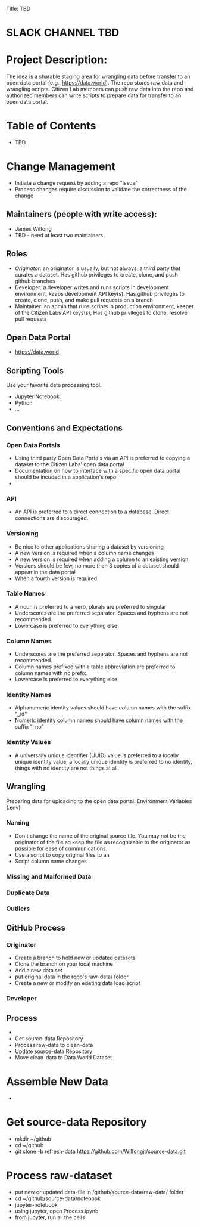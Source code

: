 Title: TBD

# SLACK CHANNEL TBD

# Project Description:
The idea is a sharable staging area for wrangling data before transfer to an open data portal (e.g., https://data.world).  The repo stores raw data and wrangling scripts.  Citizen Lab members can push raw data into the repo and authorized members can write scripts to prepare data for transfer to an open data portal.  

# Table of Contents
* TBD

# Change Management
* Initiate a change request by adding a repo "Issue"
* Process changes require discussion to validate the correctness of the change

## Maintainers (people with write access):
* James Wilfong
* TBD -  need at least two maintainers 

## Roles
* *Originator*: an originator is usually, but not always, a third party that curates a dataset. Has github privileges to create, clone, and push github branches
* Developer: a developer writes and runs scripts in development environment, keeps development API key(s). Has github privileges to create, clone, push, and make pull requests on a branch
* Maintainer: an admin that runs scripts in production environment, keeper of the Citizen Labs API keys(s), Has github privileges to  clone, resolve pull requests
## Open Data Portal
* https://data.world

## Scripting Tools
Use your favorite data processing tool.
* Jupyter Notebook
* Python
* ...
## Conventions and Expectations
### Open Data Portals
* Using third party Open Data Portals via an API is preferred to copying a dataset to the Citizen Labs' open data portal
* Documentation on how to interface with a specific open data portal should be incuded in a application's repo
* 
### API
* An API is preferred to a direct connection to a database. Direct connections are discouraged. 
### Versioning
* Be nice to other applications sharing a dataset by versioning 
* A new version is required when a column name changes
* A new version is required when adding a column to an existing version
* Versions should be few, no more than 3 copies of a dataset should appear in the data portal
* When a fourth version is required
### Table Names
 * A noun is preferred to a verb, plurals are preferred to singular
 * Underscores are the preferred separator.  Spaces and hyphens are not recommended.
 * Lowercase is preferred to everything else
### Column Names
 * Underscores are the preferred separator.  Spaces and hyphens are not recommended.
 * Column names prefixed with a table abbreviation are preferred to column names with no prefix.
 * Lowercase is preferred to everything else
### Identity Names
 * Alphanumeric identity values should have column names with the suffix "_id"
 * Numeric identity column names should have column names with the suffix "_no"
### Identity Values
* A universally unique identifier (UUID) value is preferred to a locally unique identity value, a locally unique identity is preferred to no identity, things with no identity are not things at all. 

## Wrangling
Preparing data for uploading to the open data portal.
Environment Variables (.env)
### Naming
* Don't change the name of the original source file. You may not be the originator of the file so keep the file as recognizable to the originator as possible for ease of communications.
* Use a script to copy original files to an 
* Script column name changes

### Missing and Malformed Data

### Duplicate Data

### Outliers

## GitHub Process

### Originator
* Create a branch to hold new or updated datasets
* Clone the branch on your local machine
* Add a new data set
 * put original data in the repo's raw-data/ folder
* Create a new or modify an existing data load script 
### Developer

## Process
* 
* Get source-data Repository
* Process raw-data to clean-data
* Update source-data Repository
* Move clean-data to Data.World Dataset

# Assemble New Data
*  
# Get source-data Repository
* mkdir ~/github
* cd ~/github
* git clone -b refresh-data https://github.com/Wilfongjt/source-data.git

# Process raw-dataset
* put new or updated data-file in /github/source-data/raw-data/ folder 
* cd ~/github/source-data/notebook
* jupyter-notebook
* using jupyter, open Process.ipynb
* from jupyter, run all the cells


